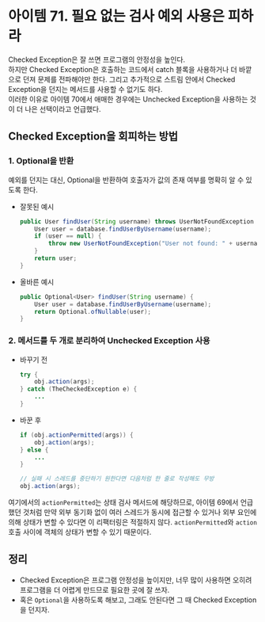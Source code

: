 # 아이템 71. 필요 없는 검사 예외 사용은 피하라

Checked Exception은 잘 쓰면 프로그램의 안정성을 높인다.  
하지만 Checked Exception은 호출하는 코드에서 catch 블록을 사용하거나 더 바깥으로 던져 문제를 전파해야만 한다. 그리고 추가적으로 스트림 안에서 Checked Exception을 던지는 메서드를 사용할 수 없기도 하다.    
이러한 이유로 아이템 70에서 애매한 경우에는 Unchecked Exception을 사용하는 것이 더 나은 선택이라고 언급했다.

## Checked Exception을 회피하는 방법

### 1. Optional을 반환

예외를 던지는 대신, Optional을 반환하여 호출자가 값의 존재 여부를 명확히 알 수 있도록 한다.

- 잘못된 예시
    ```java
    public User findUser(String username) throws UserNotFoundException {
        User user = database.findUserByUsername(username);
        if (user == null) {
            throw new UserNotFoundException("User not found: " + username);
        }
        return user;
    }
    ```

- 올바른 예시
    ```java
    public Optional<User> findUser(String username) {
        User user = database.findUserByUsername(username);
        return Optional.ofNullable(user);
    }
    ```

### 2. 메서드를 두 개로 분리하여 Unchecked Exception 사용

- 바꾸기 전
    ```java
    try {
        obj.action(args);
    } catch (TheCheckedException e) {
        ...
    }
    ```

- 바꾼 후
    ```java
    if (obj.actionPermitted(args)) {
        obj.action(args);
    } else {
        ...
    }
  
    // 실패 시 스레드를 중단하기 원한다면 다음처럼 한 줄로 작성해도 무방
    obj.action(args);
    ```

여기에서의 `actionPermitted`는 상태 검사 메서드에 해당하므로, 아이템 69에서 언급했던 것처럼 만약 외부 동기화 없이 여러 스레드가 동시에 접근할 수 있거나 외부 요인에 의해 상태가 변할 수 있다면 이 리팩터링은 적절하지 않다. `actionPermitted`와 `action` 호출 사이에 객체의 상태가 변할 수 있기 때문이다.

## 정리

- Checked Exception은 프로그램 안정성을 높이지만, 너무 많이 사용하면 오히려 프로그램을 더 어렵게 만드므로 필요한 곳에 잘 쓰자.
- 혹은 `Optional`을 사용하도록 해보고, 그래도 안된다면 그 때 Checked Exception을 던지자.
